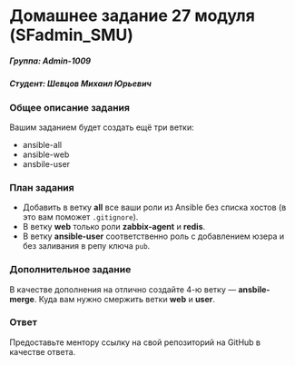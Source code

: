 # Домашнее задание 27 модуля (SFadmin_SMU)

##### Группа: Admin-1009

##### Студент: Шевцов Михаил Юрьевич

### Общее описание задания

Вашим заданием будет создать ещё три ветки:

- ansible-all
- ansible-web
- ansbile-user

### План задания

- Добавить в ветку **all** все ваши роли из Ansible без списка хостов (в это вам поможет `.gitignore`).
- В ветку **web** только роли **zabbix-agent** и **redis**.
- В ветку **ansible-user** соответственно роль с добавлением юзера и без заливания в репу ключа `pub`.

### Дополнительное задание

В качестве дополнения на отлично создайте 4-ю ветку — **ansbile-merge**.
Куда вам нужно смержить ветки **web** и **user**.

### Ответ

Предоставьте ментору ссылку на свой репозиторий на GitHub в качестве ответа.
